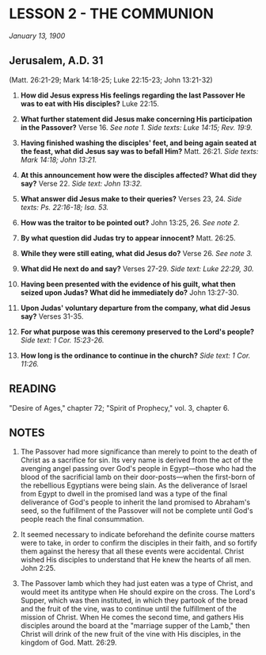 # LESSON 2 - THE COMMUNION
*January 13, 1900*

## Jerusalem, A.D. 31
(Matt. 26:21-29; Mark 14:18-25; Luke 22:15-23; John 13:21-32)

1. **How did Jesus express His feelings regarding the last Passover He was to eat with His disciples?** Luke 22:15.

2. **What further statement did Jesus make concerning His participation in the Passover?** Verse 16. *See note 1. Side texts: Luke 14:15; Rev. 19:9.*

3. **Having finished washing the disciples' feet, and being again seated at the feast, what did Jesus say was to befall Him?** Matt. 26:21. *Side texts: Mark 14:18; John 13:21.*

4. **At this announcement how were the disciples affected? What did they say?** Verse 22. *Side text: John 13:32.*

5. **What answer did Jesus make to their queries?** Verses 23, 24. *Side texts: Ps. 22:16-18; Isa. 53.*

6. **How was the traitor to be pointed out?** John 13:25, 26. *See note 2.*

7. **By what question did Judas try to appear innocent?** Matt. 26:25.

8. **While they were still eating, what did Jesus do?** Verse 26. *See note 3.*

9. **What did He next do and say?** Verses 27-29. *Side text: Luke 22:29, 30.*

10. **Having been presented with the evidence of his guilt, what then seized upon Judas? What did he immediately do?** John 13:27-30.

11. **Upon Judas' voluntary departure from the company, what did Jesus say?** Verses 31-35.

12. **For what purpose was this ceremony preserved to the Lord's people?** *Side text: 1 Cor. 15:23-26.*

13. **How long is the ordinance to continue in the church?** *Side text: 1 Cor. 11:26.*

## READING
"Desire of Ages," chapter 72; "Spirit of Prophecy," vol. 3, chapter 6.

## NOTES

1. The Passover had more significance than merely to point to the death of Christ as a sacrifice for sin. Its very name is derived from the act of the avenging angel passing over God's people in Egypt—those who had the blood of the sacrificial lamb on their door-posts—when the first-born of the rebellious Egyptians were being slain. As the deliverance of Israel from Egypt to dwell in the promised land was a type of the final deliverance of God's people to inherit the land promised to Abraham's seed, so the fulfillment of the Passover will not be complete until God's people reach the final consummation.

2. It seemed necessary to indicate beforehand the definite course matters were to take, in order to confirm the disciples in their faith, and so fortify them against the heresy that all these events were accidental. Christ wished His disciples to understand that He knew the hearts of all men. John 2:25.

3. The Passover lamb which they had just eaten was a type of Christ, and would meet its antitype when He should expire on the cross. The Lord's Supper, which was then instituted, in which they partook of the bread and the fruit of the vine, was to continue until the fulfillment of the mission of Christ. When He comes the second time, and gathers His disciples around the board at the "marriage supper of the Lamb," then Christ will drink of the new fruit of the vine with His disciples, in the kingdom of God. Matt. 26:29.